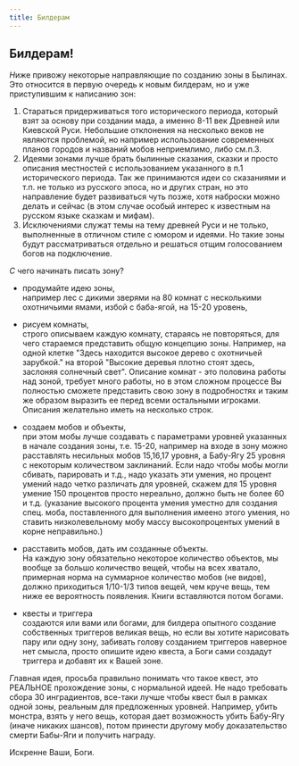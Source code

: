 ```yaml
---
title: Билдерам
---
```


## Билдерам!

<i class="letter letter-n">Н</i>иже привожу некоторые направляющие по созданию зоны в Былинах. Это относится в первую очередь к новым билдерам, но и уже приступившим к написанию зон:

1. Стараться придерживаться того исторического периода, который взят за основу при создании мада, а именно 8-11 век Древней или Киевской Руси. Небольшие отклонения на несколько веков не являются проблемой, но например использование современных планов городов и названий мобов неприемлимо, либо см.п.3.
2. Идеями зонами лучше брать былинные сказания, сказки и просто описания местностей с использованием указанного в п.1 исторического периода. Так же принимаются идеи со сказаниями и т.п. не только из русского эпоса, но и других стран, но это направление будет развиваться чуть позже, хотя наброски можно делать и сейчас (в этом случае особый интерес к известным на русском языке сказкам и мифам).
3. Исключениями служат темы на тему древней Руси и не только, выполненные в отличном стиле с юмором и идеями. Но такие зоны будут рассматриваться отдельно и решаться отщим голосованием богов на подключение.

<i class="letter letter-s">С</i> чего начинать писать зону?

- продумайте идею зоны,  
например лес с дикими зверями на 80 комнат с несколькими охотничьими ямами, избой с баба-ягой, на 15-20 уровень, 

- рисуем комнаты,  
строго описываем каждую комнату, стараясь не повторяться, для чего стараемся представить общую концепцию зоны. Например, на одной клетке "Здесь находится высокое дерево с охотничьей зарубкой." на второй "Высокие деревья плотно стоят здесь, заслоняя солнечный свет". Описание комнат - это половина работы над зоной, требует много работы, но в этом сложном процессе Вы полностью сможете представить свою зону в подробностях и таким же образом выразить ее перед всеми остальными игроками. Описания желательно иметь на несколько строк.

- создаем мобов и объекты,  
при этом мобы лучше создавать с параметрами уровней указанных в начале создания зоны, т.е. 15-20, например на входе в зону можно расставлять несильных мобов 15,16,17 уровня, а Бабу-Ягу 25 уровня с некоторым количеством заклинаний. Если надо чтобы мобы могли сбивать, парировать и т.д., надо указать эти умения, но процент умений надо четко различать для уровней, скажем для 15 уровня умение 150 процентов просто нереально, должно быть не более 60 и т.д. (указание высокого процента умения уместно для создания спец. моба, поставленного для выполнения имеено этого умения, но ставить низколевельному мобу массу высокопроцентых умений в корне неправильно.)

- расставить мобов, дать им созданные объекты.  
На каждую зону обязательно некоторое количество объектов, мы вообще за большо количество вещей, чтобы на всех хватало, примерная норма на суммарное количество мобов (не видов), должно приходиться 1/10-1/3 типов вещей, чем круче вещь, тем ниже ее вероятность появления. Книги вставляются потом богами.

- квесты и триггера  
создаются или вами или богами, для билдера опытного создание собственных триггеров великая вещь, но если вы хотите нарисовать пару или одну зону, забивать голову созданием триггеров наверное нет смысла, просто опишите идею квеста, а Боги сами создадут триггера и добавят их к Вашей зоне.

<i class="letter letter-g">Г</i>лавная идея, просьба правильно понимать что такое квест, это РЕАЛЬНОЕ прохождение зоны, с нормальной идеей. Не надо требовать сбора 30 инградиентов, все-таки лучше чтобы квест был в рамках одной зоны, реальным для предложенных уровней. Например, убить монстра, взять у него вещь, которая дает возможность убить Бабу-Ягу (иначе никаких шансов), потом принести другому мобу доказательство смерти Бабы-Яги и получить награду.

<p class='text-right mt-4'>
Искренне Ваши, Боги.
</p>
